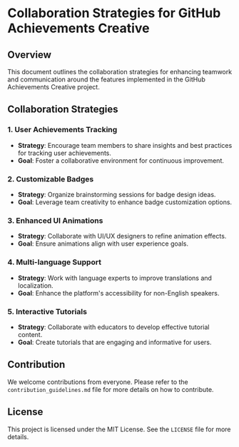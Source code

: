 # Collaboration Strategies for GitHub Achievements Creative

## Overview
This document outlines the collaboration strategies for enhancing teamwork and communication around the features implemented in the GitHub Achievements Creative project.

## Collaboration Strategies

### 1. User Achievements Tracking
- **Strategy**: Encourage team members to share insights and best practices for tracking user achievements.
- **Goal**: Foster a collaborative environment for continuous improvement.

### 2. Customizable Badges
- **Strategy**: Organize brainstorming sessions for badge design ideas.
- **Goal**: Leverage team creativity to enhance badge customization options.

### 3. Enhanced UI Animations
- **Strategy**: Collaborate with UI/UX designers to refine animation effects.
- **Goal**: Ensure animations align with user experience goals.

### 4. Multi-language Support
- **Strategy**: Work with language experts to improve translations and localization.
- **Goal**: Enhance the platform's accessibility for non-English speakers.

### 5. Interactive Tutorials
- **Strategy**: Collaborate with educators to develop effective tutorial content.
- **Goal**: Create tutorials that are engaging and informative for users.

## Contribution
We welcome contributions from everyone. Please refer to the `contribution_guidelines.md` file for more details on how to contribute.

## License
This project is licensed under the MIT License. See the `LICENSE` file for more details.
